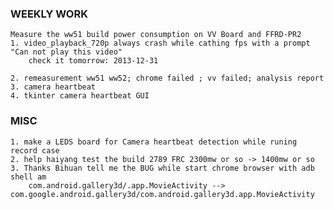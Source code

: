 ### WEEKLY WORK
    Measure the ww51 build power consumption on VV Board and FFRD-PR2
    1. video_playback_720p always crash while cathing fps with a prompt "Can not play this video"
        check it tomorrow: 2013-12-31

    2. remeasurement ww51 ww52; chrome failed ; vv failed; analysis report
    3. camera heartbeat
    4. tkinter camera heartbeat GUI

### MISC
    1. make a LEDS board for Camera heartbeat detection while runing record case
    2. help haiyang test the build 2789 FRC 2300mw or so -> 1400mw or so
    3. Thanks Bihuan tell me the BUG while start chrome browser with adb shell am
        com.android.gallery3d/.app.MovieActivity --> com.google.android.gallery3d/com.android.gallery3d.app.MovieActivity
